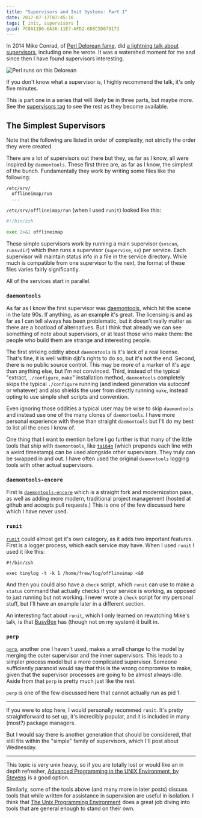 ```yaml
---
title: "Supervisors and Init Systems: Part 1"
date: 2017-07-17T07:45:10
tags: [ init, supervisors ]
guid: 7C8A11D6-6A36-11E7-AFD2-6D8C5D879173
---
```

In 2014 Mike Conrad, of [Perl Delorean fame][delorean], did [a lightning talk
about supervisors][talk], including one he wrote.  It was a watershed moment for
me and since then I have found supervisors interesting.

<!--more-->

![Perl runs on this Delorean](/static/img/perl-delorean.jpg)

If you don't know what a supervisor is, I highly recommend the talk, it's only
five minutes.

This is part one in a series that will likely be in three parts, but maybe more.
See the [supervisors tag](/tags/supervisors) to see the rest as they become
available.

## The Simplest Supervisors

Note that the following are listed in order of complexity, not strictly the
order they were created.

There are a lot of supervisors out there but they, as far as I know, all were
inspired by `daemontools`.  These first three are, as far as I know, the
simplest of the bunch.  Fundamentally they work by writing some files like the
following:

```
/etc/srv/
  offlineimap/run
  ...
```

`/etc/srv/offlineimap/run` (when I used `runit`) looked like this:

``` sh
#!/bin/zsh

exec 2>&1 offlineimap
```

These simple supervisors work by running a main supervisor (`svscan`,
`runsvdir`) which then runs a supervisor (`supervise`, `sv`) per service.  Each
supervisor will maintain status info in a file in the service directory.  While
much is compatible from one supervisor to the next, the format of these files
varies fairly significantly.

All of the services start in parallel.

### `daemontools`

As far as I know the first supervisor was [daemontools][daemontools], which hit
the scene in the late 90s.  If anything, as an example it's great.  The
licensing is and as far as I can tell always has been problematic, but it
doesn't really matter as there are a boatload of alternatives.  But I think that
already we can see something of note about supervisors, or at least those who
make them: the people who build them are strange and interesting people.

The first striking oddity about `daemontools` is it's lack of a real license.
That's fine, it is well within djb's rights to do so, but it's not the end.
Second, there is no public source control.  This may be more of a marker of it's
age than anything else, but I'm not convinced. Third, instead of the typical
"extract, `./configure`, `make`" installation method, `daemontools` completely
skips the typical `./configure` running (and indeed generation via autoconf or
whatever) and also shields the user from directly running `make`, instead opting
to use simple shell scripts and convention.

Even ignoring those oddities a typical user may be wise to skip `daemontools`
and instead use one of the many clones of `daemontools`.  I have more personal
experience with these than straight `daemontools` but I'll do my best to list
all the ones I know of.

One thing that I want to mention before I go further is that many of the little
tools that ship with `daemontools`, like [`tai64n`][tai64n] (which prepends each
line with a weird timestamp) can be used alongside other supervisors.  They
truly can be swapped in and out.  I have often used the original `daemontools`
logging tools with other actual supervisors.

### `daemontools-encore`

First is [`daemontools-encore`][encore] which is a straight fork and
modernization pass, as well as adding more modern, traditional project
management (hosted at github and accepts pull requests.)  This is one of the few
discussed here which I have never used.

### `runit`

[`runit`][runit] could almost get it's own category, as it adds two important
features.  First is a logger process, which each service may have.  When I used
`runit` I used it like this:

```
#!/bin/zsh

exec tinylog -t -k 1 /home/frew/log/offlineimap <&0
```

And then you could also have a `check` script, which `runit` can use to make a
`status` command that actually checks if your service is working, as opposed to
just running but not working.  I never wrote a `check` script for my personal
stuff, but I'll have an example later in a different section.

An interesting fact about `runit`, which I only learned on rewatching Mike's
talk, is that [BusyBox][busybox] has (though not on my system) it built in.

### `perp`

[`perp`][perp], another one I haven't used, makes a small change to the model by
merging the outer supervisor and the inner supervisors.  This leads to a simpler
process model but a more complicated supervisor.  Someone sufficiently paranoid
would say that this is the wrong compromise to make, given that the supervisor
processes are going to be almost always idle.  Aside from that `perp` is pretty
much just like the rest.

`perp` is one of the few discussed here that cannot actually run as pid 1.

---

If you were to stop here, I would personally recommed `runit`.  It's pretty
straightforward to set up, it's incredibly popular, and it is included in many
(most?) package managers.

But I would say there is another generation that should be considered, that
still fits within the "simple" family of supervisors, which I'll post about
Wednesday.

---

This topic is very unix heavy, so if you are totally lost or would like an in
depth refresher, <a target="_blank" href="https://www.amazon.com/gp/product/0321637739/ref=as_li_tl?ie=UTF8&camp=1789&creative=9325&creativeASIN=0321637739&linkCode=as2&tag=afoolishmanif-20&linkId=9f20643e726defaa727849b7606fb656">Advanced Programming in the UNIX Environment, by Stevens</a><img src="//ir-na.amazon-adsystem.com/e/ir?t=afoolishmanif-20&l=am2&o=1&a=0321637739" width="1" height="1" border="0" alt="" style="border:none !important; margin:0px !important;" />
is a good option.

Similarly, some of the tools above (and many more in later posts) discuss tools
that while written for assistance in supervision are useful in isolation.  I
think that
<a target="_blank" href="https://www.amazon.com/gp/product/013937681X/ref=as_li_tl?ie=UTF8&camp=1789&creative=9325&creativeASIN=013937681X&linkCode=as2&tag=afoolishmanif-20&linkId=6279d8d234dff9ee5623e7ad7bed35df">The Unix Programming Environment</a><img src="//ir-na.amazon-adsystem.com/e/ir?t=afoolishmanif-20&l=am2&o=1&a=013937681X" width="1" height="1" border="0" alt="" style="border:none !important; margin:0px !important;" /> 
does a great job diving into tools that are general enough to stand on their
own.

[talk]: https://youtu.be/YJrTaMUvjVA?t=1m35s
[delorean]: https://www.youtube.com/watch?v=SERH3_gZOTo&index=17&list=PLA9_Hq3zhoFxjn-BFNMc_n6zsd41I1ISB
[daemontools]: http://cr.yp.to/daemontools.html
[encore]: http://untroubled.org/daemontools-encore/
[runit]: http://smarden.org/runit/
[busybox]: http://busybox.net/
[tai64n]: https://cr.yp.to/daemontools/tai64n.html
[perp]: http://b0llix.net/perp/
